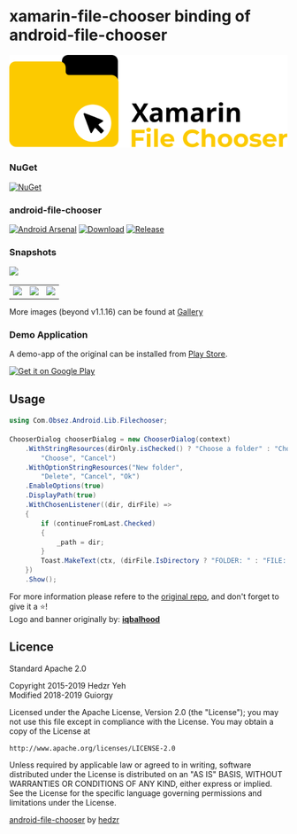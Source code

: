 # xamarin-file-chooser binding of android-file-chooser

![banner](captures/xfc.svg)

### NuGet
[![NuGet](https://img.shields.io/nuget/v/XamarinFileChooser.svg?style=flat&max-age=86400)](https://www.nuget.org/packages/XamarinFileChooser/)

### android-file-chooser
[![Android Arsenal](https://img.shields.io/badge/Android%20Arsenal-android--file--chooser-brightgreen.svg?style=flat)](https://android-arsenal.com/details/1/6982)
[![Download](https://api.bintray.com/packages/hedzr/maven/filechooser/images/download.svg)](https://bintray.com/hedzr/maven/filechooser/_latestVersion)
[![Release](https://jitpack.io/v/hedzr/android-file-chooser.svg)](https://jitpack.io/#hedzr/android-file-chooser)

### Snapshots

<table><tr><td>
<img src="https://raw.githubusercontent.com/hedzr/android-file-chooser/master/captures/choose_file.png" width="360"/>
</td><td>
<img src="https://raw.githubusercontent.com/hedzr/android-file-chooser/master/captures/choose_folder.png" width="360"/>
</td><td>
<img src="https://user-images.githubusercontent.com/27736965/55721190-c0616e80-5a13-11e9-982e-6fa1431be8ed.gif" width="360"/>
</td></tr>
<tr align="center">
<img src="https://user-images.githubusercontent.com/27736965/55720938-1b469600-5a13-11e9-8953-70cf86f4af11.gif" width="1080"/>
</tr>
</table>

More images (beyond v1.1.16) can be found at [Gallery](https://github.com/hedzr/android-file-chooser/wiki/Gallery)

### Demo Application

A demo-app of the original can be installed from [Play Store](https://play.google.com/store/apps/details?id=com.obsez.android.lib.filechooser.demo).

<a href='https://play.google.com/store/apps/details?id=com.obsez.android.lib.filechooser.demo&pcampaignid=MKT-Other-global-all-co-prtnr-py-PartBadge-Mar2515-1'><img alt='Get it on Google Play' width='240' src='https://play.google.com/intl/en_us/badges/images/generic/en_badge_web_generic.png'/></a>

## Usage

```cs
using Com.Obsez.Android.Lib.Filechooser;

ChooserDialog chooserDialog = new ChooserDialog(context)
    .WithStringResources(dirOnly.isChecked() ? "Choose a folder" : "Choose a file",
    	"Choose", "Cancel")
    .WithOptionStringResources("New folder",
    	"Delete", "Cancel", "Ok")
    .EnableOptions(true)
    .DisplayPath(true)
    .WithChosenListener((dir, dirFile) =>
    {
        if (continueFromLast.Checked)
        {
            _path = dir;
        }
        Toast.MakeText(ctx, (dirFile.IsDirectory ? "FOLDER: " : "FILE: ") + dir, ToastLength.Short).Show();
    })
    .Show();
```
 
For more information please refere to the [original repo](https://github.com/hedzr/android-file-chooser), and don't forget to give it a :star:!\
Logo and banner originally by: [**iqbalhood**](https://github.com/iqbalhood)

## Licence

Standard Apache 2.0

Copyright 2015-2019 Hedzr Yeh\
Modified 2018-2019 Guiorgy

Licensed under the Apache License, Version 2.0 (the "License");
you may not use this file except in compliance with the License.
You may obtain a copy of the License at

	http://www.apache.org/licenses/LICENSE-2.0

Unless required by applicable law or agreed to in writing, software
distributed under the License is distributed on an "AS IS" BASIS,
WITHOUT WARRANTIES OR CONDITIONS OF ANY KIND, either express or implied.
See the License for the specific language governing permissions and
limitations under the License.

[android-file-chooser](https://github.com/hedzr/android-file-chooser) by [hedzr](https://github.com/hedzr)
